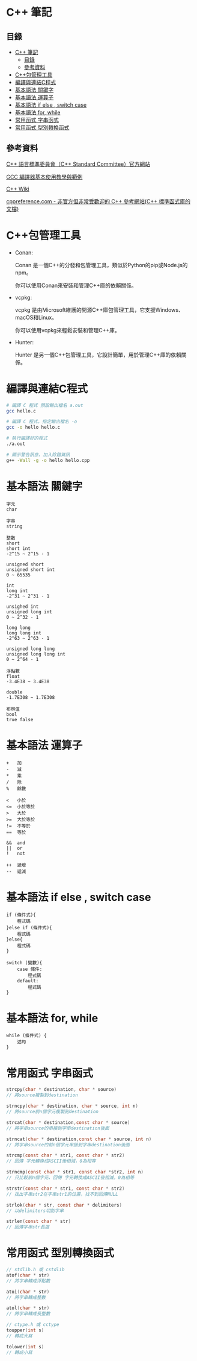 # C++ 筆記

## 目錄

- [C++ 筆記](#c-筆記)
	- [目錄](#目錄)
	- [參考資料](#參考資料)
- [C++包管理工具](#c包管理工具)
- [編譯與連結C程式](#編譯與連結c程式)
- [基本語法 關鍵字](#基本語法-關鍵字)
- [基本語法 運算子](#基本語法-運算子)
- [基本語法 if else , switch case](#基本語法-if-else--switch-case)
- [基本語法 for, while](#基本語法-for-while)
- [常用函式 字串函式](#常用函式-字串函式)
- [常用函式 型別轉換函式](#常用函式-型別轉換函式)

## 參考資料

[C++ 語言標準委員會（C++ Standard Committee）官方網站](https://isocpp.org/)

[GCC 編譯器基本使用教學與範例](https://blog.gtwang.org/programming/gcc-comipler-basic-tutorial-examples/)

[C++ Wiki](https://zh.wikipedia.org/wiki/C%2B%2B)

[cppreference.com - 非官方但非常受歡迎的 C++ 參考網站(C++ 標準函式庫的文檔)](https://en.cppreference.com/w/)

# C++包管理工具

- Conan:

	Conan 是一個C++的分發和包管理工具，類似於Python的pip或Node.js的npm。

	你可以使用Conan來安裝和管理C++庫的依賴關係。

- vcpkg:

  	vcpkg 是由Microsoft維護的開源C++庫包管理工具，它支援Windows、macOS和Linux。

	你可以使用vcpkg來輕鬆安裝和管理C++庫。

- Hunter:

  	Hunter 是另一個C++包管理工具，它設計簡單，用於管理C++庫的依賴關係。

# 編譯與連結C程式

```bash
# 編譯 C 程式 預設輸出檔名 a.out
gcc hello.c

# 編譯 C 程式，指定輸出檔名 -o
gcc -o hello hello.c

# 執行編譯好的程式
./a.out

# 顯示警告訊息、加入除錯資訊
g++ -Wall -g -o hello hello.cpp
```

# 基本語法 關鍵字

```
字元
char

字串
string

整數
short
short int
-2^15 ~ 2^15 - 1

unsigned short
unsigned short int
0 ~ 65535

int
long int
-2^31 ~ 2^31 - 1

unsighed int
unsigned long int
0 ~ 2^32 - 1

long long
long long int
-2^63 ~ 2^63 - 1

unsigned long long
unsigned long long int
0 ~ 2^64 - 1

浮點數
float
-3.4E38 ~ 3.4E38

double
-1.7E308 ~ 1.7E308

布林值
bool
true false
```

# 基本語法 運算子

```
+   加
-   減
*   乘
/   除
%   餘數

<   小於
<=  小於等於
>   大於
>=  大於等於
!=  不等於
==  等於

&&  and
||  or
!   not

++  遞增
--  遞減
```

# 基本語法 if else , switch case

```
if (條件式){
    程式碼
}else if (條件式){
    程式碼
}else{
    程式碼
}

switch (變數){
    case 條件:
        程式碼
    default:
        程式碼
}
```

# 基本語法 for, while

```
while (條件式) {
    述句
}
```

# 常用函式 字串函式

```c
strcpy(char * destination, char * source)
// 將source複製到destination

strncpy(char * destination, char * source, int n)
// 將source前n個字元複製到destination

strcat(char * destination,const char * source)
// 將字串source的串接到字串destination後面

strncat(char * destination,const char * source, int n)
// 將字串source的前n個字元串接到字串destination後面

strcmp(const char * str1, const char * str2)
// 回傳 字元轉換成ASCII後相減，0為相等

strncmp(const char * str1, const char *str2, int n)
// 只比較前n個字元，回傳 字元轉換成ASCII後相減，0為相等

strstr(const char * str1, const char * str2)
// 找出字串str2在字串str1的位置，找不到回傳NULL

strlok(char * str, const char * delimiters)
// 以delimiters切割字串

strlen(const char * str)
// 回傳字串str長度
```

# 常用函式 型別轉換函式

```c
// stdlib.h 或 cstdlib
atof(char * str)
// 將字串轉成浮點數

atoi(char * str)
// 將字串轉成整數

atol(char * str)
// 將字串轉成長整數

// ctype.h 或 cctype
toupper(int s)
// 轉成大寫

tolower(int s)
// 轉成小寫
```
